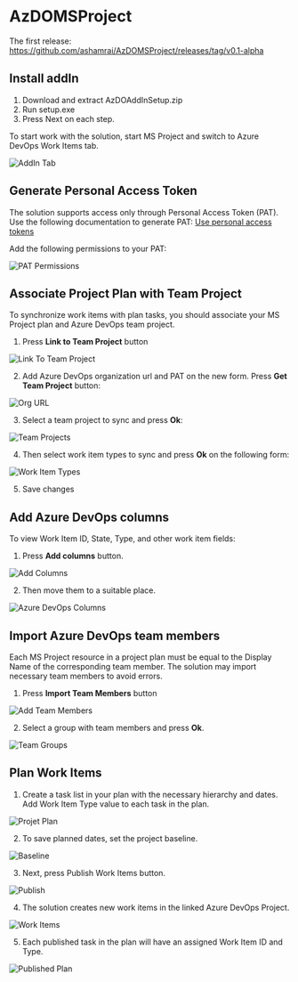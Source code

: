 # AzDOMSProject

The first release: https://github.com/ashamrai/AzDOMSProject/releases/tag/v0.1-alpha

## Install addIn
1.	Download and extract AzDOAddInSetup.zip
1.	Run setup.exe
1.	Press Next on each step.

To start work with the solution, start MS Project and switch to Azure DevOps Work Items tab.

![AddIn Tab](/images/addin_tab.png)

## Generate Personal Access Token
The solution supports access only through Personal Access Token (PAT). Use the following documentation to generate PAT: [Use personal access tokens](https://docs.microsoft.com/en-us/azure/devops/organizations/accounts/use-personal-access-tokens-to-authenticate?view=azure-devops&tabs=preview-page)

Add the following permissions to your PAT:

![PAT Permissions](/images/pat_permissions.png)

## Associate Project Plan with Team Project
To synchronize work items with plan tasks, you should associate your MS Project plan and Azure DevOps team project.

1. Press **Link to Team Project** button

![Link To Team Project](/images/link_team_project.png)

2. Add Azure DevOps organization url and PAT on the new form. Press **Get Team Project** button:

![Org URL](/images/add_org_url.png)

3.	Select a team project to sync and press **Ok**:

![Team Projects](/images/add_team_project.png)

4.	Then select work item types to sync and press **Ok** on the following form:

![Work Item Types](/images/work_items_list.png)

5. Save changes

## Add Azure DevOps columns
To view Work Item ID, State, Type, and other work item fields:

1. Press **Add columns** button.

![Add Columns](/images/add_columns.png)

2. Then move them to a suitable place.

![Azure DevOps Columns](/images/devops_columns.png)

## Import Azure DevOps team members
Each MS Project resource in a project plan must be equal to the Display Name of the corresponding team member. The solution may import necessary team members to avoid errors.
1. Press **Import Team Members** button

![Add Team Members](/images/import_users.png)

2. Select a group with team members and press **Ok**.

![Team Groups](/images/team_to_import.png)

## Plan Work Items
1.	Create a task list in your plan with the necessary hierarchy and dates. Add Work Item Type value to each task in the plan.

![Projet Plan](/images/plan_workitems.png)

2.	To save planned dates, set the project baseline.

![Baseline](/images/set_baseline.png)

3.	Next, press Publish Work Items button.

![Publish](/images/publish.png)

4.	The solution creates new work items in the linked Azure DevOps Project.

![Work Items](/images/work_items.png)

5.	Each published task in the plan will have an assigned Work Item ID and Type.

![Published Plan](/images/pulished_tasks.png)
